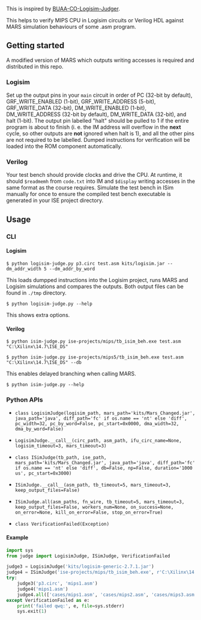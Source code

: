 This is inspired by [
BUAA-CO-Logisim-Judger](https://github.com/biopuppet/BUAA-CO-Logisim-Judger).

This helps to verify MIPS CPU in Logisim circuits or Verilog HDL against MARS simulation behaviours of some .asm program.

## Getting started

A modified version of MARS which outputs writing accesses is required and distributed in this repo.

### Logisim

Set up the output pins in your `main` circuit in order of PC (32-bit by default), GRF_WRITE_ENABLED (1-bit), GRF_WRITE_ADDRESS (5-bit), GRF_WRITE_DATA (32-bit), DM_WRITE_ENABLED (1-bit), DM_WRITE_ADDRESS (32-bit by default), DM_WRITE_DATA (32-bit), and halt (1-bit). The output pin labelled "halt" should be pulled to 1 if the entire program is about to finish (i. e. the IM address will overflow in the **next** cycle, so other outputs are **not** ignored when halt is 1), and all the other pins are not required to be labelled. Dumped instructions for verification will be loaded into the ROM component automatically.

### Verilog

Your test bench should provide clocks and drive the CPU. At runtime, it should `$readmemh` from `code.txt` into IM and `$display` writing accesses in the same format as the course requires. Simulate the test bench in ISim manually for once to ensure the compiled test bench executable is generated in your ISE project directory.

## Usage

### CLI

#### Logisim

```shell
$ python logisim-judge.py p3.circ test.asm kits/logisim.jar --dm_addr_width 5 --dm_addr_by_word
```

This loads dumpped instructions into the Logisim project, runs MARS and Logisim simulations and compares the outputs. Both output files can be found in `./tmp` directory.

```shell
$ python logisim-judge.py --help
```

This shows extra options.

#### Verilog

```shell
$ python isim-judge.py ise-projects/mips/tb_isim_beh.exe test.asm "C:\Xilinx\14.7\ISE_DS"
```

```shell
$ python isim-judge.py ise-projects/mips5/tb_isim_beh.exe test.asm "C:\Xilinx\14.7\ISE_DS" --db
```
This enables delayed branching when calling MARS.

```shell
$ python isim-judge.py --help
```

### Python APIs

- `class LogisimJudge(logisim_path, mars_path='kits/Mars_Changed.jar', java_path='java', diff_path='fc' if os.name == 'nt' else 'diff', pc_width=32, pc_by_word=False, pc_start=0x0000, dma_width=32, dma_by_word=False)`

- `LogisimJudge.__call__(circ_path, asm_path, ifu_circ_name=None, logisim_timeout=3, mars_timeout=3)`

- `class ISimJudge(tb_path, ise_path, mars_path='kits/Mars_Changed.jar', java_path='java', diff_path='fc' if os.name == 'nt' else 'diff', db=False, np=False, duration='1000 us', pc_start=0x3000)`

- `ISimJudge.__call__(asm_path, tb_timeout=5, mars_timeout=3, keep_output_files=False)`

- `ISimJudge.all(asm_paths, fn_wire, tb_timeout=5, mars_timeout=3, keep_output_files=False, workers_num=None, on_success=None, on_error=None, kill_on_error=False, stop_on_error=True)`

- `class VerificationFailed(Exception)`

#### Example

```python
import sys
from judge import LogisimJudge, ISimJudge, VerificationFailed

judge3 = LogisimJudge('kits/logisim-generic-2.7.1.jar')
judge4 = ISimJudge('ise-projects/mips/tb_isim_beh.exe', r'C:\Xilinx\14.7\ISE_DS')
try:
    judge3('p3.circ', 'mips1.asm')
    judge4('mips1.asm')
    judge4.all(['cases/mips1.asm', 'cases/mips2.asm', 'cases/mips3.asm'], '/uut/ifu/fn')
except VerificationFailed as e:
    print('failed qwq:', e, file=sys.stderr)
    sys.exit(1)
```
